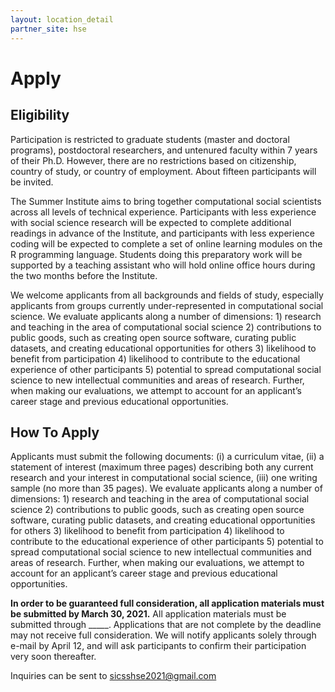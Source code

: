 ```yaml
---
layout: location_detail
partner_site: hse
---
```


# Apply

## Eligibility

Participation is restricted to graduate students (master and doctoral programs), postdoctoral researchers, and untenured faculty within 7 years of their Ph.D. However, there are no restrictions based on citizenship, country of study, or country of employment. About fifteen participants will be invited.

The Summer Institute aims to bring together computational social scientists across all levels of technical experience. Participants with less experience with social science research will be expected to complete additional readings in advance of the Institute, and participants with less experience coding will be expected to complete a set of online learning modules on the R programming language. Students doing this preparatory work will be supported by a teaching assistant who will hold online office hours during the two months before the Institute.

We welcome applicants from all backgrounds and fields of study, especially applicants from groups currently under-represented in computational social science. We evaluate applicants along a number of dimensions: 1) research and teaching in the area of computational social science 2) contributions to public goods, such as creating open source software, curating public datasets, and creating educational opportunities for others 3) likelihood to benefit from participation 4) likelihood to contribute to the educational experience of other participants 5) potential to spread computational social science to new intellectual communities and areas of research. Further, when making our evaluations, we attempt to account for an applicant’s career stage and previous educational opportunities.

## How To Apply

Applicants must submit the following documents: (i) a curriculum vitae, (ii) a statement of interest (maximum three pages) describing both any current research and your interest in computational social science, (iii) one writing sample (no more than 35 pages). 
We evaluate applicants along a number of dimensions: 1) research and teaching in the area of computational social science 2) contributions to public goods, such as creating open source software, curating public datasets, and creating educational opportunities for others 3) likelihood to benefit from participation 4) likelihood to contribute to the educational experience of other participants 5) potential to spread computational social science to new intellectual communities and areas of research. Further, when making our evaluations, we attempt to account for an applicant’s career stage and previous educational opportunities.


**In order to be guaranteed full consideration, all application materials must be submitted by March 30, 2021.** All application materials must be submitted through \_\_\_\_\_. Applications that are not complete by the deadline may not receive full consideration. We will notify applicants solely through e-mail by April 12, and will ask participants to confirm their participation very soon thereafter.

Inquiries can be sent to sicsshse2021@gmail.com
